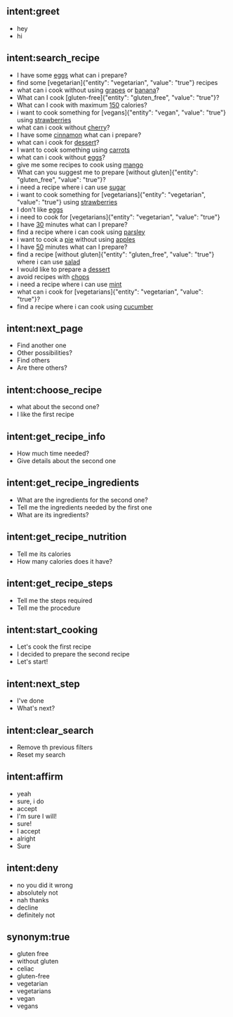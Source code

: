 ## intent:greet
- hey
- hi

## intent:search_recipe
- I have some [eggs](search_ingredients) what can i prepare?
- find some [vegetarian]{"entity": "vegetarian", "value": "true"} recipes
- what can i cook without using [grapes](avoid_ingredients) or [banana](avoid_ingredients)?
- What can I cook [gluten-free]{"entity": "gluten_free", "value": "true"}?
- What can I cook with maximum [150](max_calories) calories?
- i want to cook something for [vegans]{"entity": "vegan", "value": "true"} using [strawberries](search_ingredients)
- what can i cook without [cherry](avoid_ingredients)?
- I have some [cinnamon](search_ingredients) what can i prepare?
- what can i cook for [dessert](search_text)?
- I want to cook something using [carrots](search_ingredients)
- what can i cook without [eggs](avoid_ingredients)?
- give me some recipes to cook using [mango](search_ingredients)
- What can you suggest me to prepare [without gluten]{"entity": "gluten_free", "value": "true"}?
- i need a recipe where i can use [sugar](search_ingredients)
- i want to cook something for [vegetarians]{"entity": "vegetarian", "value": "true"} using [strawberries](search_ingredients)
- I don't like [eggs](avoid_ingredients)
- i need to cook for [vegetarians]{"entity": "vegetarian", "value": "true"}
- I have [30](max_minutes) minutes what can I prepare?
- find a recipe where i can cook using [parsley](search_ingredients)
- i want to cook a [pie](search_text) without using [apples](avoid_ingredients)
- I have [50](max_minutes) minutes what can I prepare?
- find a recipe [without gluten]{"entity": "gluten_free", "value": "true"} where i can use [salad](search_ingredients)
- I would like to prepare a [dessert](search_text)
- avoid recipes with [chops](avoid_ingredients)
- i need a recipe where i can use [mint](search_ingredients)
- what can i cook for [vegetarians]{"entity": "vegetarian", "value": "true"}?
- find a recipe where i can cook using [cucumber](search_ingredients)

## intent:next_page
- Find another one
- Other possibilities?
- Find others
- Are there others?

## intent:choose_recipe
- what about the second one?
- I like the first recipe

## intent:get_recipe_info
- How much time needed?
- Give details about the second one

## intent:get_recipe_ingredients
- What are the ingredients for the second one?
- Tell me the ingredients needed by the first one
- What are its ingredients?

## intent:get_recipe_nutrition
- Tell me its calories
- How many calories does it have?

## intent:get_recipe_steps
- Tell me the steps required
- Tell me the procedure

## intent:start_cooking
- Let's cook the first recipe
- I decided to prepare the second recipe
- Let's start!

## intent:next_step
- I've done
- What's next?

## intent:clear_search
- Remove th previous filters
- Reset my search

## intent:affirm
- yeah
- sure, i do
- accept
- I'm sure I will!
- sure!
- I accept
- alright
- Sure

## intent:deny
- no you did it wrong
- absolutely not
- nah thanks
- decline
- definitely not

## synonym:true
- gluten free
- without gluten
- celiac
- gluten-free
- vegetarian
- vegetarians
- vegan
- vegans
